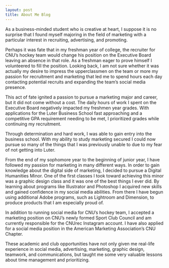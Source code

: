 ```yaml
---
layout: post
title: About Me Blog
---
```

As a business-minded student who is creative at heart, I suppose it is no surprise that I found myself majoring in the field of marketing with a particular interest in recruiting, advertising, and promoting.
                                                                                                                                                                     
Perhaps it was fate that in my freshman year of college, the recruiter for CNU’s hockey team would change his position on the Executive Board leaving an absence in that role. As a freshman eager to prove himself I volunteered to fill the position. Looking back, I am not sure whether it was actually my desire to impress the upperclassmen on the team or more my passion for recruitment and marketing that led me to spend hours each day contacting potential recruits and expanding the team’s social media presence.
                                                                                                                                                                     
This act of fate ignited a passion to pursue a marketing major and career, but it did not come without a cost. The daily hours of work I spent on the Executive Board negatively impacted my freshmen year grades. With applications for the Luter Business School fast approaching and a competitive GPA requirement needing to be met, I prioritized grades while continuing my recruitment.
                                                                                                                                                                     
Through determination and hard work, I was able to gain entry into the business school. With my ability to study marketing secured I could now pursue so many of the things that I was previously unable to due to my fear of not getting into Luter.
                                                                                                                                                                     
From the end of my sophomore year to the beginning of junior year, I have followed my passion for marketing in many different ways. In order to gain knowledge about the digital side of marketing, I decided to pursue a Digital Humanities Minor. One of the first classes I took toward achieving this minor was a graphic design class and it was one of the best things I ever did. By learning about programs like Illustrator and Photoshop I acquired new skills and gained confidence in my social media abilities. From there I have begun using additional Adobe programs, such as Lightroom and Dimension, to produce products that I am especially proud of.
                                                                                                                                                                     
In addition to running social media for CNU’s hockey team, I accepted a marketing position on CNU’s newly formed Sport Club Council and am currently responsible for the CNUrec Instagram account. I have also applied for a social media position in the American Marketing Association’s CNU Chapter.
                                                                                                                                                                     
These academic and club opportunities have not only given me real-life experience in social media, advertising, marketing, graphic design, teamwork, and communications, but taught me some very valuable lessons about time management and prioritizing.

